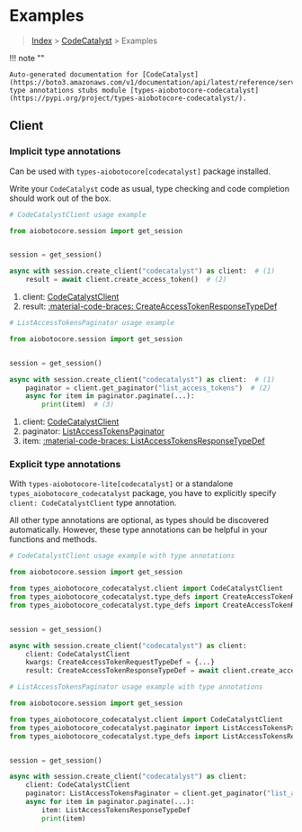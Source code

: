 # Examples

> [Index](../README.md) > [CodeCatalyst](./README.md) > Examples

!!! note ""

    Auto-generated documentation for [CodeCatalyst](https://boto3.amazonaws.com/v1/documentation/api/latest/reference/services/codecatalyst.html#codecatalyst)
    type annotations stubs module [types-aiobotocore-codecatalyst](https://pypi.org/project/types-aiobotocore-codecatalyst/).

## Client

### Implicit type annotations

Can be used with `types-aiobotocore[codecatalyst]` package installed.

Write your `CodeCatalyst` code as usual,
type checking and code completion should work out of the box.



```python
# CodeCatalystClient usage example

from aiobotocore.session import get_session


session = get_session()

async with session.create_client("codecatalyst") as client:  # (1)
    result = await client.create_access_token()  # (2)
```

1. client: [CodeCatalystClient](./client.md)
2. result: [:material-code-braces: CreateAccessTokenResponseTypeDef](./type_defs.md#createaccesstokenresponsetypedef) 



```python
# ListAccessTokensPaginator usage example

from aiobotocore.session import get_session


session = get_session()

async with session.create_client("codecatalyst") as client:  # (1)
    paginator = client.get_paginator("list_access_tokens")  # (2)
    async for item in paginator.paginate(...):
        print(item)  # (3)
```

1. client: [CodeCatalystClient](./client.md)
2. paginator: [ListAccessTokensPaginator](./paginators.md#listaccesstokenspaginator)
3. item: [:material-code-braces: ListAccessTokensResponseTypeDef](./type_defs.md#listaccesstokensresponsetypedef) 




### Explicit type annotations

With `types-aiobotocore-lite[codecatalyst]`
or a standalone `types_aiobotocore_codecatalyst` package, you have to explicitly specify
`client: CodeCatalystClient` type annotation.

All other type annotations are optional, as types should be discovered automatically.
However, these type annotations can be helpful in your functions and methods.


```python
# CodeCatalystClient usage example with type annotations

from aiobotocore.session import get_session

from types_aiobotocore_codecatalyst.client import CodeCatalystClient
from types_aiobotocore_codecatalyst.type_defs import CreateAccessTokenResponseTypeDef
from types_aiobotocore_codecatalyst.type_defs import CreateAccessTokenRequestTypeDef


session = get_session()

async with session.create_client("codecatalyst") as client:
    client: CodeCatalystClient
    kwargs: CreateAccessTokenRequestTypeDef = {...}
    result: CreateAccessTokenResponseTypeDef = await client.create_access_token(**kwargs)
```



```python
# ListAccessTokensPaginator usage example with type annotations

from aiobotocore.session import get_session

from types_aiobotocore_codecatalyst.client import CodeCatalystClient
from types_aiobotocore_codecatalyst.paginator import ListAccessTokensPaginator
from types_aiobotocore_codecatalyst.type_defs import ListAccessTokensResponseTypeDef


session = get_session()

async with session.create_client("codecatalyst") as client:
    client: CodeCatalystClient
    paginator: ListAccessTokensPaginator = client.get_paginator("list_access_tokens")
    async for item in paginator.paginate(...):
        item: ListAccessTokensResponseTypeDef
        print(item)
```


